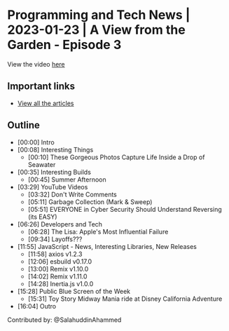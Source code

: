 # Programming and Tech News | 2023-01-23 | A View from the Garden - Episode 3

View the video [here](https://www.youtube.com/watch?v=d9jMyGlqJSo)

## Important links

- [View all the articles](https://github.com/CodingGarden/news/blob/main/2023-01-23.md)

## Outline

- [00:00] Intro
- [00:08] Interesting Things
  - [00:10] These Gorgeous Photos Capture Life Inside a Drop of Seawater
- [00:35] Interesting Builds
  - [00:45] Summer Afternoon
- [03:29] YouTube Videos
  - [03:32] Don't Write Comments
  - [05:11] Garbage Collection (Mark & Sweep)
  - [05:51] EVERYONE in Cyber Security Should Understand Reversing (its EASY)
- [06:26] Developers and Tech
  - [06:28] The Lisa: Apple's Most Influential Failure
  - [09:34] Layoffs???
- [11:55] JavaScript - News, Interesting Libraries, New Releases
  - [11:58] axios v1.2.3
  - [12:06] esbuild v0.17.0
  - [13:00] Remix v1.10.0
  - [14:02] Remix v1.11.0
  - [14:28] Inertia.js v1.0.0
- [15:28] Public Blue Screen of the Week
  - [15:31] Toy Story Midway Mania ride at Disney California Adventure
- [16:04] Outro

Contributed by: @SalahuddinAhammed

